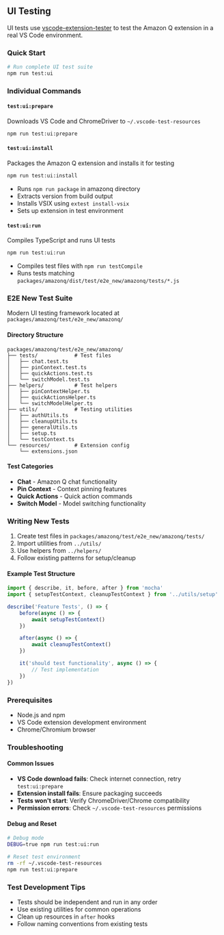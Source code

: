 ## UI Testing

UI tests use [vscode-extension-tester](https://github.com/redhat-developer/vscode-extension-tester) to test the Amazon Q extension in a real VS Code environment.

### Quick Start

```bash
# Run complete UI test suite
npm run test:ui
```

### Individual Commands

#### `test:ui:prepare`

Downloads VS Code and ChromeDriver to `~/.vscode-test-resources`

```bash
npm run test:ui:prepare
```

#### `test:ui:install`

Packages the Amazon Q extension and installs it for testing

```bash
npm run test:ui:install
```

-   Runs `npm run package` in amazonq directory
-   Extracts version from build output
-   Installs VSIX using `extest install-vsix`
-   Sets up extension in test environment

#### `test:ui:run`

Compiles TypeScript and runs UI tests

```bash
npm run test:ui:run
```

-   Compiles test files with `npm run testCompile`
-   Runs tests matching `packages/amazonq/dist/test/e2e_new/amazonq/tests/*.js`

### E2E New Test Suite

Modern UI testing framework located at `packages/amazonq/test/e2e_new/amazonq/`

#### Directory Structure

```
packages/amazonq/test/e2e_new/amazonq/
├── tests/            # Test files
│   ├── chat.test.ts
│   ├── pinContext.test.ts
│   ├── quickActions.test.ts
│   └── switchModel.test.ts
├── helpers/          # Test helpers
│   ├── pinContextHelper.ts
│   ├── quickActionsHelper.ts
│   └── switchModelHelper.ts
├── utils/            # Testing utilities
│   ├── authUtils.ts
│   ├── cleanupUtils.ts
│   ├── generalUtils.ts
│   ├── setup.ts
│   └── testContext.ts
└── resources/        # Extension config
    └── extensions.json
```

#### Test Categories

-   **Chat** - Amazon Q chat functionality
-   **Pin Context** - Context pinning features
-   **Quick Actions** - Quick action commands
-   **Switch Model** - Model switching functionality

### Writing New Tests

1. Create test files in `packages/amazonq/test/e2e_new/amazonq/tests/`
2. Import utilities from `../utils/`
3. Use helpers from `../helpers/`
4. Follow existing patterns for setup/cleanup

#### Example Test Structure

```typescript
import { describe, it, before, after } from 'mocha'
import { setupTestContext, cleanupTestContext } from '../utils/setup'

describe('Feature Tests', () => {
    before(async () => {
        await setupTestContext()
    })

    after(async () => {
        await cleanupTestContext()
    })

    it('should test functionality', async () => {
        // Test implementation
    })
})
```

### Prerequisites

-   Node.js and npm
-   VS Code extension development environment
-   Chrome/Chromium browser

### Troubleshooting

#### Common Issues

-   **VS Code download fails**: Check internet connection, retry `test:ui:prepare`
-   **Extension install fails**: Ensure packaging succeeds
-   **Tests won't start**: Verify ChromeDriver/Chrome compatibility
-   **Permission errors**: Check `~/.vscode-test-resources` permissions

#### Debug and Reset

```bash
# Debug mode
DEBUG=true npm run test:ui:run

# Reset test environment
rm -rf ~/.vscode-test-resources
npm run test:ui:prepare
```

### Test Development Tips

-   Tests should be independent and run in any order
-   Use existing utilities for common operations
-   Clean up resources in `after` hooks
-   Follow naming conventions from existing tests
